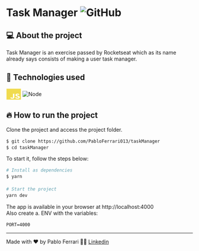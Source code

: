 
# Task Manager ![GitHub](https://img.shields.io/github/license/PabloFerrari013/NlwValoriza)

## 💻 About the project
Task Manager is an exercise passed by Rocketseat which as its name already says consists of making a user task manager.

## 🧪 Technologies used
<div style="display: inline_block">
  <img align="center" alt="Js" height="30" width="40" src="https://raw.githubusercontent.com/devicons/devicon/master/icons/javascript/javascript-plain.svg">
  <img align="center" alt="Node" height="30" width="40" src="https://cdn.jsdelivr.net/gh/devicons/devicon/icons/nodejs/nodejs-original.svg">
</div>

## 🔥 How to run the project
Clone the project and access the project folder.
```bash
$ git clone https://github.com/PabloFerrari013/taskManager
$ cd taskManager
```
To start it, follow the steps below:
```bash
# Install as dependencies
$ yarn 

# Start the project
yarn dev
```
The app is available in your browser at http://localhost:4000 \
Also create a. ENV with the variables:
```txt
PORT=4000
```
---
Made with ❤️ by Pablo Ferrari 🤟🏽 [Linkedin](https://www.linkedin.com/in/pablo-ferrari-32bb7a1a8/)
